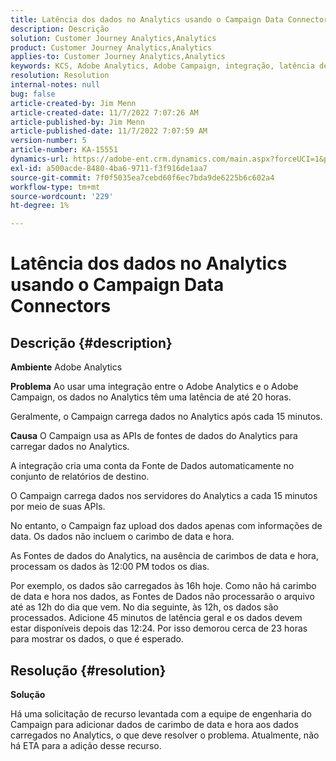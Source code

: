 ```yaml
---
title: Latência dos dados no Analytics usando o Campaign Data Connectors
description: Descrição
solution: Customer Journey Analytics,Analytics
product: Customer Journey Analytics,Analytics
applies-to: Customer Journey Analytics,Analytics
keywords: KCS, Adobe Analytics, Adobe Campaign, integração, latência de dados, Data Connectors do Campaign, carimbo de data e hora, carimbo de data e hora
resolution: Resolution
internal-notes: null
bug: false
article-created-by: Jim Menn
article-created-date: 11/7/2022 7:07:26 AM
article-published-by: Jim Menn
article-published-date: 11/7/2022 7:07:59 AM
version-number: 5
article-number: KA-15551
dynamics-url: https://adobe-ent.crm.dynamics.com/main.aspx?forceUCI=1&pagetype=entityrecord&etn=knowledgearticle&id=a15466d0-6a5e-ed11-9561-6045bd0065f9
exl-id: a500acde-8480-4ba6-9711-f3f916de1aa7
source-git-commit: 7f0f5035ea7cebd60f6ec7bda9de6225b6c602a4
workflow-type: tm+mt
source-wordcount: '229'
ht-degree: 1%

---
```


# Latência dos dados no Analytics usando o Campaign Data Connectors

## Descrição {#description}


<b>Ambiente</b>
Adobe Analytics

<b>Problema</b>
Ao usar uma integração entre o Adobe Analytics e o Adobe Campaign, os dados no Analytics têm uma latência de até 20 horas.

Geralmente, o Campaign carrega dados no Analytics após cada 15 minutos.

<b>Causa</b>
O Campaign usa as APIs de fontes de dados do Analytics para carregar dados no Analytics.

A integração cria uma conta da Fonte de Dados automaticamente no conjunto de relatórios de destino.

O Campaign carrega dados nos servidores do Analytics a cada 15 minutos por meio de suas APIs.

No entanto, o Campaign faz upload dos dados apenas com informações de data. Os dados não incluem o carimbo de data e hora.

As Fontes de dados do Analytics, na ausência de carimbos de data e hora, processam os dados às 12:00 PM todos os dias.

Por exemplo, os dados são carregados às 16h hoje. Como não há carimbo de data e hora nos dados, as Fontes de Dados não processarão o arquivo até as 12h do dia que vem. No dia seguinte, às 12h, os dados são processados. Adicione 45 minutos de latência geral e os dados devem estar disponíveis depois das 12:24. Por isso demorou cerca de 23 horas para mostrar os dados, o que é esperado.


## Resolução {#resolution}


<b>Solução</b>

Há uma solicitação de recurso levantada com a equipe de engenharia do Campaign para adicionar dados de carimbo de data e hora aos dados carregados no Analytics, o que deve resolver o problema. Atualmente, não há ETA para a adição desse recurso.
